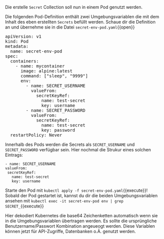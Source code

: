 Die erstelle `Secret` Collection soll nun in einem Pod genutzt werden.

Die folgenden Pod-Definition enthält zwei Umgebungsvariablen die mit dem Inhalt des eben erstellten `Secrets` befüllt werden. Schaue dir die Definition an und übernehme sie in die Datei `secret-env-pod.yaml`{{open}}

<pre class="file" data-filename="secret-env-pod.yaml">
apiVersion: v1
kind: Pod
metadata:
  name: secret-env-pod
spec:
  containers:
    - name: mycontainer
      image: alpine:latest
      command: ["sleep", "9999"]
      env:
        - name: SECRET_USERNAME
          valueFrom:
            secretKeyRef:
              name: test-secret
              key: username
        - name: SECRET_PASSWORD
          valueFrom:
            secretKeyRef:
              name: test-secret
              key: password
  restartPolicy: Never
</pre>

Innerhalb des Pods werden die Secrets als `SECRET_USERNAME` und `SECRET_PASSWORD` verfügbar sein. Hier nochmal die Strukur eines solchen Eintrags:

```
- name: SECRET_USERNAME
valueFrom:
 secretKeyRef:
   name: test-secret
   key: username
```

Starte den Pod mit `kubectl apply -f secret-env-pod.yaml`{{execute}}!
Sobald der Pod gestartet ist, kannst du dir die beiden Umgebungsvariablen ansehen mit `kubectl exec -it secret-env-pod env | grep SECRET_`{{execute}}

Hier dekodiert Kubernetes die base64 Zeichenketten automatisch wenn sie in die Umgebungsvariablen übertragen werden. Es sollte die ursprüngliche Benutzername/Passwort Kombination angeueogt werden. Diese Variablen können jetzt für API-Zugriffe, Datenbanken o.Ä. genutzt werden.
